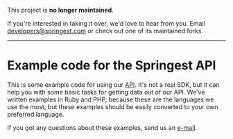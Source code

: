 This project is **no longer maintained**.

If you're interested in taking it over, we'd love to hear from you.
Email [developers@springest.com](mailto:developers@springest.com) or check out
one of its maintained forks.

*****

# Example code for the Springest API
This is some example code for using our [API][api]. It's not a real SDK, but it can help you with some basic tasks for getting data out of our API. We've written examples in Ruby and PHP, because these are the languages we use the most, but these examples should be easily converted to your own preferred language.

If you got any questions about these examples, send us an [e-mail][mail].

[api]: http://api.springest.nl
[mail]: mailto:developers@springest.com

